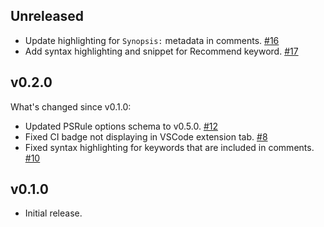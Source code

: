 
## Unreleased

- Update highlighting for `Synopsis:` metadata in comments. [#16](https://github.com/BernieWhite/PSRule-vscode/issues/16)
- Add syntax highlighting and snippet for Recommend keyword. [#17](https://github.com/BernieWhite/PSRule-vscode/issues/17)

## v0.2.0

What's changed since v0.1.0:

- Updated PSRule options schema to v0.5.0. [#12](https://github.com/BernieWhite/PSRule-vscode/issues/12)
- Fixed CI badge not displaying in VSCode extension tab. [#8](https://github.com/BernieWhite/PSRule-vscode/issues/8)
- Fixed syntax highlighting for keywords that are included in comments. [#10](https://github.com/BernieWhite/PSRule-vscode/issues/10)

## v0.1.0

- Initial release.
